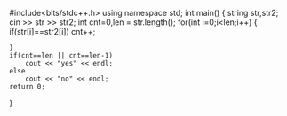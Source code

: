 #include<bits/stdc++.h>
using namespace std;
int main()
{
    string str,str2;
    cin >> str >> str2;
    int cnt=0,len = str.length();
    for(int i=0;i<len;i++)
    {
        if(str[i]==str2[i])
            cnt++;

    }
    if(cnt==len || cnt==len-1)
        cout << "yes" << endl;
    else
        cout << "no" << endl;
    return 0;
}
